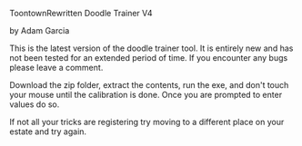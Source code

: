ToontownRewritten Doodle Trainer V4

by Adam Garcia

This is the latest version of the doodle trainer tool. It is entirely new and has not been tested for an extended period of time. If you encounter any bugs please leave a comment.

Download the zip folder, extract the contents, run the exe, and don't touch your mouse until the calibration is done. Once you are prompted to enter values do so.

If not all your tricks are registering try moving to a different place on your estate and try again.
